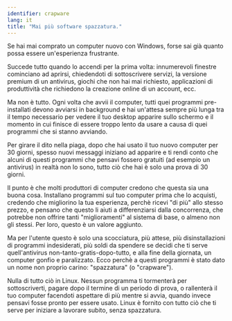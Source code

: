 ```yaml
---
identifier: crapware
lang: it
title: "Mai più software spazzatura."
---
```


Se hai mai comprato un computer nuovo con Windows, forse sai già quanto possa essere un'esperienza frustrante.

Succede tutto quando lo accendi per la prima volta: innumerevoli finestre cominciano ad aprirsi, chiedendoti di sottoscrivere servizi, la versione premium di un antivirus, giochi che non hai mai richiesto, applicazioni di produttività che richiedono la creazione online di un account, ecc.

Ma non è tutto. Ogni volta che avvii il computer, tutti quei programmi pre-installati devono avviarsi in background e hai un'attesa sempre più lunga tra il tempo necessario per vedere il tuo desktop apparire sullo schermo e il momento in cui finisce di essere troppo lento da usare a causa di quei programmi che si stanno avviando.

Per girare il dito nella piaga, dopo che hai usato il tuo nuovo computer per 30 giorni, spesso nuovi messaggi iniziano ad apparire e ti rendi conto che alcuni di questi programmi che pensavi fossero gratuiti (ad esempio un antivirus) in realtà non lo sono, tutto ciò che hai è solo una prova di 30 giorni.

Il punto è che molti produttori di computer credono che questa sia una buona cosa. Installano programmi sul tuo computer prima che lo acquisti, credendo che migliorino la tua esperienza, perchè ricevi "di più" allo stesso prezzo, e pensano che questo li aiuti a differenziarsi dalla concorrenza, che potrebbe non offrire tanti "miglioramenti" al sistema di base, o almeno non gli stessi. Per loro, questo è un valore aggiunto.

Ma per l'utente questo è solo una scocciatura, più attese, più disinstallazioni di programmi indesiderati, più soldi da spendere se decidi che ti serve quell'antivirus non-tanto-gratis-dopo-tutto, e alla fine della giornata, un computer gonfio e paralizzato. Ecco perchè a questi programmi è stato dato un nome non proprio carino: "spazzatura" (o "crapware").

Nulla di tutto ciò in Linux. Nessun programma ti tormenterà per sottoscriverti, pagare dopo il termine di un periodo di prova, o rallenterà il tuo computer facendoti aspettare di più mentre si avvia, quando invece pensavi fosse pronto per essere usato. Linux è fornito con tutto ciò che ti serve per iniziare a lavorare subito, senza spazzatura.





